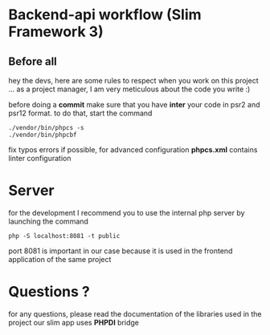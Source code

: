 # Backend-api workflow (Slim Framework 3)

## Before all
hey the devs, here are some rules to respect when you work on this project ...
as a project manager, I am very meticulous about the code you write :)

before doing a **commit** make sure that you have **inter** your code in psr2 and psr12 format. to do that, start the command

```
./vendor/bin/phpcs -s
./vendor/bin/phpcbf
```

fix typos errors if possible, for advanced configuration **phpcs.xml** contains linter configuration

# Server
for the development I recommend you to use the internal php server by launching the command
```
php -S localhost:8081 -t public
```
port 8081 is important in our case because it is used in the frontend application of the same project

# Questions ?
for any questions, please read the documentation of the libraries used in the project
our slim app uses **PHPDI** bridge
